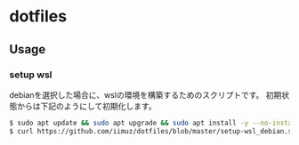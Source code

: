 # dotfiles

## Usage

### setup wsl

debianを選択した場合に、wslの環境を構築するためのスクリプトです。
初期状態からは下記のようにして初期化します。

```bash
$ sudo apt update && sudo apt upgrade && sudo apt install -y --no-install-recommends ca-certificates curl
$ curl https://github.com/iimuz/dotfiles/blob/master/setup-wsl_debian.sh | sh
```
